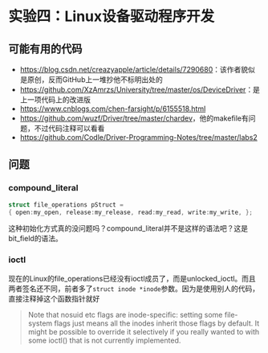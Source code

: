 # 实验四：Linux设备驱动程序开发

## 可能有用的代码

* <https://blog.csdn.net/creazyapple/article/details/7290680>：该作者貌似是原创，反而GitHub上一堆抄他不标明出处的
* <https://github.com/XzAmrzs/University/tree/master/os/DeviceDriver>：是上一项代码上的改进版
* <https://www.cnblogs.com/chen-farsight/p/6155518.html>
* <https://github.com/wuzf/Driver/tree/master/chardev>，他的makefile有问题，不过代码注释可以看看
* <https://github.com/Codle/Driver-Programming-Notes/tree/master/labs2>

## 问题

### compound_literal

```c
struct file_operations pStruct =
{ open:my_open, release:my_release, read:my_read, write:my_write, };
```

这种初始化方式真的没问题吗？compound_literal并不是这样的语法吧？这是bit_field的语法。

### ioctl

现在的Linux的file_operations已经没有ioctl成员了，而是unlocked_ioctl。而且两者签名还不同，前者多了`struct inode *inode`参数。因为是使用别人的代码，直接注释掉这个函数指针就好

> Note that nosuid etc flags are inode-specific: setting some file-system
> flags just means all the inodes inherit those flags by default. It might be
> possible to override it selectively if you really wanted to with some
> ioctl() that is not currently implemented.
